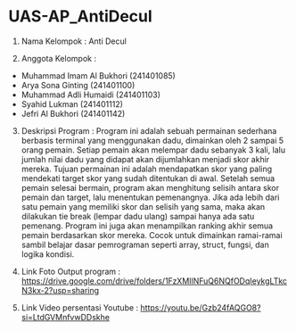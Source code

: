 # UAS-AP_AntiDecul



1. Nama Kelompok : Anti Decul


2. Anggota Kelompok :
- Muhammad Imam Al Bukhori (241401085)
- Arya Sona Ginting (241401100)
- Muhammad Adli Humaidi (241401103)
- Syahid Lukman (241401112)
- Jefri Al Bukhori (241401142)

3. Deskripsi Program : 
Program ini adalah sebuah permainan sederhana berbasis terminal yang menggunakan dadu, dimainkan oleh 2 sampai 5 orang pemain. Setiap pemain akan melempar dadu sebanyak 3 kali, lalu jumlah nilai dadu yang didapat akan dijumlahkan menjadi skor akhir mereka. Tujuan permainan ini adalah mendapatkan skor yang paling mendekati target skor yang sudah ditentukan di awal. Setelah semua pemain selesai bermain, program akan menghitung selisih antara skor pemain dan target, lalu menentukan pemenangnya. Jika ada lebih dari satu pemain yang memiliki skor dan selisih yang sama, maka akan dilakukan tie break (lempar dadu ulang) sampai hanya ada satu pemenang. Program ini juga akan menampilkan ranking akhir semua pemain berdasarkan skor mereka. Cocok untuk dimainkan ramai-ramai sambil belajar dasar pemrograman seperti array, struct, fungsi, dan logika kondisi.


4. Link Foto Output program : https://drive.google.com/drive/folders/1FzXMIlNFuQ6NQfODqIeykgLTkcN3kx-2?usp=sharing
5. Link Video persentasi Youtube : https://youtu.be/Gzb24fAQGO8?si=LtdGVMnfvwDDskhe

